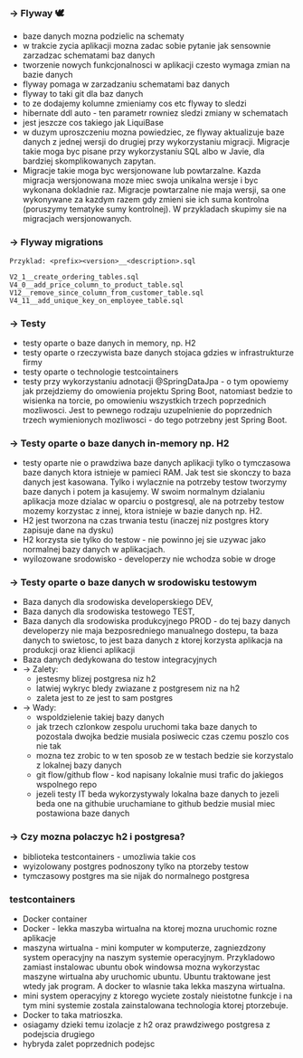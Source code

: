 ### -> Flyway 🕊️
- baze danych mozna podzielic na schematy
- w trakcie zycia aplikacji mozna zadac sobie pytanie
jak sensownie zarzadzac schematami baz danych
- tworzenie nowych funkcjonalnosci w aplikacji czesto wymaga zmian
na bazie danych
- flyway pomaga w zarzadzaniu schematami baz danych
- flyway to taki git dla baz danych
- to ze dodajemy kolumne zmieniamy cos etc flyway to sledzi
- hibernate ddl auto - ten parametr rowniez sledzi zmiany w schematach
- jest jeszcze cos takiego jak LiquiBase 
- w duzym uproszczeniu mozna powiedziec, ze flyway aktualizuje baze danych
z jednej wersji do drugiej przy wykorzystaniu migracji. Migracje takie moga byc 
pisane przy wykorzystaniu SQL albo w Javie, dla bardziej skomplikowanych zapytan.
- Migracje takie moga byc wersjonowane lub powtarzalne. Kazda migracja wersjonowana
moze miec swoja unikalna wersje i byc wykonana dokladnie raz. Migracje powtarzalne nie 
maja wersji, sa one wykonywane za kazdym razem gdy zmieni sie ich suma kontrolna (poruszymy
tematyke sumy kontrolnej). W przykladach skupimy sie na migracjach wersjonowanych.

### -> Flyway migrations
```text
Przyklad: <prefix><version>__<description>.sql
```
```text
V2_1__create_ordering_tables.sql
V4_0__add_price_column_to_product_table.sql
V12__remove_since_column_from_customer_table.sql
V4_11__add_unique_key_on_employee_table.sql
```

### -> Testy
- testy oparte o baze danych in memory, np. H2
- testy oparte o rzeczywista baze danych stojaca gdzies w infrastrukturze
firmy 
- testy oparte o technologie testcointainers
- testy przy wykorzystaniu adnotacji @SpringDataJpa - o tym opowiemy 
jak przejdziemy do omowienia projektu Spring Boot, natomiast bedzie to wisienka
na torcie, po omowieniu wszystkich trzech poprzednich mozliwosci.
Jest to pewnego rodzaju uzupelnienie do poprzednich trzech wymienionych mozliwosci - do tego potrzebny
jest Spring Boot.

### -> Testy oparte o baze danych in-memory np. H2
- testy oparte nie o prawdziwa baze danych aplikacji tylko o tymczasowa baze danych
ktora istnieje w pamieci RAM. Jak test sie skonczy to baza danych jest kasowana. Tylko i wylacznie
na potrzeby testow tworzymy baze danych i potem ja kasujemy. W swoim normalnym dzialaniu
aplikacja moze dzialac w oparciu o postgresql, ale na potrzeby testow mozemy korzystac z innej, ktora
istnieje w bazie danych np. H2.
- H2 jest tworzona na czas trwania testu (inaczej niz postgres ktory zapisuje dane na dysku)
- H2 korzysta sie tylko do testow - nie powinno jej sie uzywac jako normalnej bazy danych
w aplikacjach.
- wyilozowane srodowisko - developerzy nie wchodza sobie w droge

### -> Testy oparte o baze danych w srodowisku testowym
- Baza danych dla srodowiska developerskiego DEV,
- Baza danych dla srodowiska testowego TEST,
- Baza danych dla srodowiska produkcyjnego PROD - do tej bazy danych
developerzy nie maja bezposredniego manualnego dostepu, ta baza danych to swietosc,
to jest baza danych z ktorej korzysta aplikacja na produkcji oraz klienci aplikacji
- Baza danych dedykowana do testow integracyjnych
- -> Zalety: 
    - jestesmy blizej postgresa niz h2
    - latwiej wykryc bledy zwiazane z postgresem niz na h2
    - zaleta jest to ze jest to sam postgres
- -> Wady:
    - wspoldzielenie takiej bazy danych
    - jak trzech czlonkow zespolu uruchomi taka baze danych 
    to pozostala dwojka bedzie musiala posiwecic czas czemu poszlo cos nie tak
    - mozna tez zrobic to w ten sposob ze w testach bedzie sie korzystalo z lokalnej bazy danych
    - git flow/github flow - kod napisany lokalnie musi trafic do jakiegos wspolnego repo
    - jezeli testy IT beda wykorzystywaly lokalna baze danych to jezeli beda one na githubie
    uruchamiane to github bedzie musial miec postawiona baze danych

### -> Czy mozna polaczyc h2 i postgresa?
- biblioteka testcontainers - umozliwia takie cos
- wyizolowany postgres podnoszony tylko na ptorzeby testow
- tymczasowy postgres ma sie nijak do normalnego postgresa

### testcontainers
- Docker container
- Docker - lekka maszyba wirtualna na ktorej mozna uruchomic rozne aplikacje
- maszyna wirtualna - mini komputer w komputerze, zagniezdzony system operacyjny
na naszym systemie operacyjnym. Przykladowo zamiast instalowac ubuntu obok windowsa mozna 
wykorzystac maszyne wirtualna aby uruchomic ubuntu. Ubuntu traktowane jest wtedy jak program.
A docker to wlasnie taka lekka maszyna wirtualna.
- mini system operacyjny z ktorego wyciete zostaly nieistotne funkcje i na tym mini systemie
zostala zainstalowana technologia ktorej ptorzebuje. 
- Docker to taka matrioszka.
- osiagamy dzieki temu izolacje z h2 oraz prawdziwego postgresa z podejscia drugiego
- hybryda zalet poprzednich podejsc 